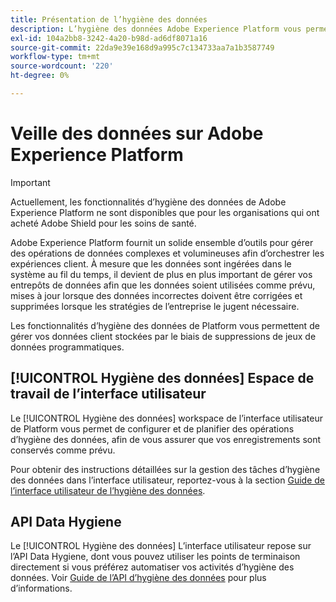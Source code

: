 ```yaml
---
title: Présentation de l’hygiène des données
description: L’hygiène des données Adobe Experience Platform vous permet de gérer le cycle de vie de vos données en mettant à jour ou en purgeant des enregistrements obsolètes ou inexacts.
exl-id: 104a2bb8-3242-4a20-b98d-ad6df8071a16
source-git-commit: 22da9e39e168d9a995c7c134733aa7a1b3587749
workflow-type: tm+mt
source-wordcount: '220'
ht-degree: 0%

---
```


# Veille des données sur Adobe Experience Platform

>[!IMPORTANT]
>
>Actuellement, les fonctionnalités d’hygiène des données de Adobe Experience Platform ne sont disponibles que pour les organisations qui ont acheté Adobe Shield pour les soins de santé.

Adobe Experience Platform fournit un solide ensemble d’outils pour gérer des opérations de données complexes et volumineuses afin d’orchestrer les expériences client. À mesure que les données sont ingérées dans le système au fil du temps, il devient de plus en plus important de gérer vos entrepôts de données afin que les données soient utilisées comme prévu, mises à jour lorsque des données incorrectes doivent être corrigées et supprimées lorsque les stratégies de l’entreprise le jugent nécessaire.

Les fonctionnalités d’hygiène des données de Platform vous permettent de gérer vos données client stockées par le biais de suppressions de jeux de données programmatiques.

## [!UICONTROL Hygiène des données] Espace de travail de l’interface utilisateur

Le [!UICONTROL Hygiène des données] workspace de l’interface utilisateur de Platform vous permet de configurer et de planifier des opérations d’hygiène des données, afin de vous assurer que vos enregistrements sont conservés comme prévu.

Pour obtenir des instructions détaillées sur la gestion des tâches d’hygiène des données dans l’interface utilisateur, reportez-vous à la section [Guide de l’interface utilisateur de l’hygiène des données](./ui/overview.md).

## API Data Hygiene

Le [!UICONTROL Hygiène des données] L’interface utilisateur repose sur l’API Data Hygiene, dont vous pouvez utiliser les points de terminaison directement si vous préférez automatiser vos activités d’hygiène des données. Voir [Guide de l’API d’hygiène des données](./api/overview.md) pour plus d’informations.
